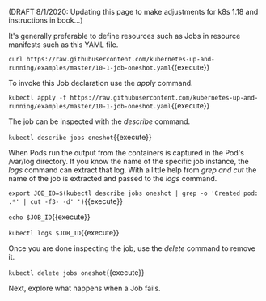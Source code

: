 (DRAFT 8/1/2020: Updating this page to make adjustments for k8s 1.18 and instructions in book...)

It's generally preferable to define resources such as Jobs in resource manifests such as this YAML file.

`curl https://raw.githubusercontent.com/kubernetes-up-and-running/examples/master/10-1-job-oneshot.yaml`{{execute}}

To invoke this Job declaration use the _apply_ command.

`kubectl apply -f https://raw.githubusercontent.com/kubernetes-up-and-running/examples/master/10-1-job-oneshot.yaml`{{execute}}

The job can be inspected with the _describe_ command.

`kubectl describe jobs oneshot`{{execute}}

When Pods run the output from the containers is captured in the Pod's /var/log directory. If you know the name of the specific job instance, the _logs_ command can extract that log. With a little help from _grep and cut_ the name of the job is extracted and passed to the _logs_ command.

`export JOB_ID=$(kubectl describe jobs oneshot | grep -o 'Created pod: .*' | cut -f3- -d' ')`{{execute}}

`echo $JOB_ID`{{execute}}

`kubectl logs $JOB_ID`{{execute}}

Once you are done inspecting the job, use the _delete_ command to remove it.

`kubectl delete jobs oneshot`{{execute}}

Next, explore what happens when a Job fails.
